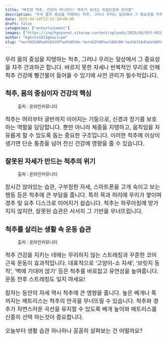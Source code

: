 ```yaml
---
title: "삐끗한 척추, 건강이 무너진다! 척추가 보내는 위험신호와 관리법"
description: "우리 몸의 중심을 지탱하는 척추, 그러나 우리는 일상에서 그 중요성을 자주 간과하곤 합니다. 바르지 못한 자세나 반복적인 무리로 인해 척추 건강에 빨간불이 들어올 수 있기에 사전 관리가 필수적입니다."
date: 2025-04-24T23:51:19+09:00
draft: false
categories: ["entertainment"]
images: ["https://ingihgoyonet.site/wp-content/uploads/2025/04/허리-683x1024.jpg", "https://ingihgoyonet.site/wp-content/uploads/2025/04/허리자세-1024x683.jpg", "https://ingihgoyonet.site/wp-content/uploads/2025/04/자세스트레칭-1-1024x683.png"]
author: "kgkstn1423gmailcom"
slug: "%ec%82%90%eb%81%97%ed%95%9c-%ec%b2%99%ec%b6%94-%ea%b1%b4%ea%b0%95%ec%9d%b4-%eb%ac%b4%eb%84%88%ec%a7%84%eb%8b%a4-%ec%b2%99%ec%b6%94%ea%b0%80-%eb%b3%b4%eb%82%b4%eb%8a%94-%ec%9c%84%ed%97%98%ec%8b%a0"
---
```


<p style="font-size:18px">우리 몸의 중심을 지탱하는 척추, 그러나 우리는 일상에서 그 중요성을 자주 간과하곤 합니다. 바르지 못한 자세나 반복적인 무리로 인해 척추 건강에 빨간불이 들어올 수 있기에 사전 관리가 필수적입니다.</p> <h2 >척추, 몸의 중심이자 건강의 핵심</h2> <figure ><img src="https://ingihgoyonet.site/wp-content/uploads/2025/04/허리-683x1024.jpg" alt="" style="aspect-ratio:16/9;object-fit:cover"/><figcaption >출처 : 온라인커뮤니티</figcaption></figure> <p style="font-size:18px">척추는 머리부터 골반까지 이어지는 기둥으로, 신경과 장기를 보호하는 역할을 담당합니다. 뿐만 아니라 체중을 지탱하고, 움직임을 자유롭게 할 수 있도록 돕는 중요한 구조입니다. 이러한 척추에 이상이 생기면 단순 통증을 넘어 전신 건강에 영향을 줄 수 있습니다.</p> <h2 >잘못된 자세가 만드는 척추의 위기</h2> <figure ><img src="https://ingihgoyonet.site/wp-content/uploads/2025/04/허리자세-1024x683.jpg" alt="" /><figcaption >출처 : 온라인커뮤니티</figcaption></figure> <p style="font-size:18px">장시간 앉아있는 습관, 구부정한 자세, 스마트폰을 고개 숙이고 보는 행동 등은 척추에 큰 부담을 줍니다. 특히 목과 허리에 무리가 쌓이며 경추 및 요추 디스크로 이어지기 쉽습니다. 척추는 하루아침에 망가지지 않지만, 잘못된 습관은 서서히 그 기반을 무너뜨립니다.</p> <h2 >척추를 살리는 생활 속 운동 습관</h2> <figure ><img src="https://ingihgoyonet.site/wp-content/uploads/2025/04/자세스트레칭-1-1024x683.png" alt="" style="aspect-ratio:16/9;object-fit:cover"/><figcaption >출처 : 온라인커뮤니티</figcaption></figure> <p style="font-size:18px">척추 건강을 지키는 데에는 무리하지 않는 스트레칭과 꾸준한 코어 근육 운동이 효과적입니다. 대표적으로 ‘고양이-소 자세’, ‘브릿지 동작’, ‘벽에 기대어 앉기’ 등은 척추를 바로잡고 유연성을 높여줍니다. 운동 전후 스트레칭도 잊지 마세요!</p> <p style="font-size:18px">잠자는 동안의 자세 역시 척추에 큰 영향을 줍니다. 높은 베개나 푹 꺼지는 매트리스는 척추의 만곡을 무너뜨릴 수 있습니다. 척추와 경추가 자연스러운 곡선을 유지할 수 있도록 베개 높이와 매트리스를 신중히 선택 하는것이 중요합니다.</p> <p style="font-size:18px">오늘부터 생활 습관 하나하나 꼼꼼히 살펴보는 건 어떨까요?</p>